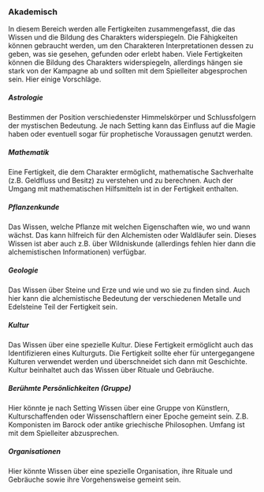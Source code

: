 ### Akademisch

In diesem Bereich werden alle Fertigkeiten zusammengefasst, die das Wissen und die Bildung des Charakters widerspiegeln.
Die Fähigkeiten können gebraucht werden, um den Charakteren Interpretationen dessen zu geben, was sie gesehen, gefunden
oder erlebt haben. Viele Fertigkeiten können die Bildung des Charakters widerspiegeln, allerdings hängen sie stark
von der Kampagne ab und sollten mit dem Spielleiter abgesprochen sein. Hier einige Vorschläge.

##### Astrologie

Bestimmen der Position verschiedenster Himmelskörper und Schlussfolgern der mystischen Bedeutung. Je nach Setting
kann das Einfluss auf die Magie haben oder eventuell sogar für prophetische Voraussagen genutzt werden.

##### Mathematik

Eine Fertigkeit, die dem Charakter ermöglicht, mathematische Sachverhalte (z.B. Geldfluss und Besitz) zu verstehen und
zu berechnen. Auch der Umgang mit mathematischen Hilfsmitteln ist in der Fertigkeit enthalten.

##### Pflanzenkunde

Das Wissen, welche Pflanze mit welchen Eigenschaften wie, wo und wann wächst. Das kann hilfreich für den Alchemisten oder
Waldläufer sein. Dieses Wissen ist aber auch z.B. über Wildniskunde (allerdings fehlen hier dann die
alchemistischen Informationen) verfügbar.

##### Geologie

Das Wissen über Steine und Erze und wie und wo sie zu finden sind. Auch hier kann die alchemistische Bedeutung der
verschiedenen Metalle und Edelsteine Teil der Fertigkeit sein.

##### Kultur

Das Wissen über eine spezielle Kultur. Diese Fertigkeit ermöglicht auch das Identifizieren eines Kulturguts. Die
Fertigkeit sollte eher für untergegangene Kulturen verwendet werden und überschneidet sich dann mit Geschichte. Kultur
beinhaltet auch das Wissen über Rituale und Gebräuche.

##### Berühmte Persönlichkeiten (Gruppe)

Hier könnte je nach Setting Wissen über eine Gruppe von Künstlern, Kulturschaffenden oder Wissenschaftlern einer
Epoche gemeint sein. Z.B. Komponisten im Barock oder antike griechische Philosophen. Umfang ist mit dem Spielleiter
abzusprechen.

##### Organisationen

Hier könnte Wissen über eine spezielle Organisation, ihre Rituale und Gebräuche sowie ihre Vorgehensweise gemeint sein.
